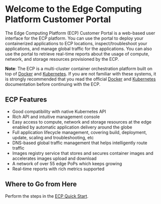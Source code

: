 # Welcome to the Edge Computing Platform Customer Portal

The Edge Computing Platform (ECP) Customer Portal is a web-based user interface for the ECP platform. You can use the portal to deploy your containerized applications to ECP locations, inspect/troubleshoot your applications, and manage global traffic for the applications. You can also use the portal to retrieve real-time reports about the usage of compute, network, and storage resources provisioned by the ECP.

**Note**: The ECP is a multi-cluster container orchestration platform built on top of [Docker](<https://www.docker.com/>) and [Kubernetes](<https://kubernetes.io/>). If you are not familiar with these systems, it is strongly recommended that you read the official [Docker](<https://docs.docker.com/>) and [Kubernetes](<https://kubernetes.io/docs/home/>) documentation before continuing with the ECP.

## ECP Features

- Good compatibility with native Kubernetes API
- Rich API and intuitive management console
- Easy access to compute, network and storage resources at the edge enabled by automatic application delivery around the globe
- Full application lifecycle management, covering build, deployment, update, scaling and troubleshooting, etc
- DNS-based global traffic management that helps intelligently route traffic
- Images registry service that stores and secures container images and accelerates images upload and download
- A network of over 55 edge PoPs which keeps growing
- Real-time reports with rich metrics supported

## Where to Go from Here

Perform the steps in the [ECP Quick Start](</docs/getting-started.md>).

